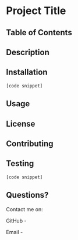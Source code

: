 # Project Title

## Table of Contents



## Description


## Installation 

```
[code snippet]
```

## Usage

## License

## Contributing

## Testing

```
[code snippet]
```

## Questions?

Contact me on:

GitHub - 

Email - 
